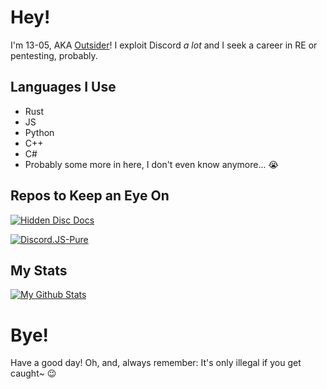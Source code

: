# Hey!
I'm 13-05, AKA [Outsider](https://discordid.13-05.repl.co/569675586541191346)! I exploit Discord *a lot* and I seek a career in RE or pentesting, probably.

## Languages I Use
- Rust
- JS
- Python
- C++
- C#
- Probably some more in here, I don't even know anymore... 😭

## Repos to Keep an Eye On
[![Hidden Disc Docs](https://github-readme-stats.vercel.app/api/pin/?username=13-05&repo=hidden-disc-docs&theme=material-palenight)](https://github.com/13-05/hidden-disc-docs)

[![Discord.JS-Pure](https://github-readme-stats.vercel.app/api/pin/?username=13-05&repo=discord.js-pure&theme=material-palenight)](https://github.com/13-05/discord.js-pure)

## My Stats
[![My Github Stats](https://github-readme-stats.vercel.app/api?username=13-05&show_icons=true&theme=material-palenight&hide=contribs,prs)](#)

# Bye!
Have a good day! Oh, and, always remember: It's only illegal if you get caught~ 😉

